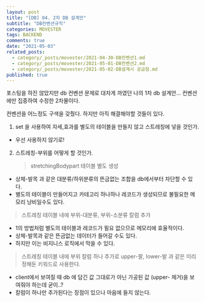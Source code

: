 ```yaml
---
layout: post
title: "[DB] 04. 2차 DB 설계안"
subtitle: "DB컨벤션규칙"
categories: MOVESTER
tags: BACKEND
comments: true
date: "2021-05-03"
related_posts:
  - category/_posts/movester/2021-04-30-DB컨벤션1.md
  - category/_posts/movester/2021-05-01-DB컨벤션2.md
  - category/_posts/movester/2021-05-02-DB설계시 궁금점.md
published: true
---
```


포스팅을 하진 않았지만 db 컨벤션 문제로 대차게 까였던 나의 1차 db 설계안...
컨벤션에만 집중하여 수정한 2차물이다.

컨벤션을 어느정도 구색을 갖췄다.
하지만 아직 해결해야할 것들이 있다.

1. set 을 사용하여 자세,효과를 별도의 테이블을 만들지 않고 스트레칭에 넣을 것인가.

- 우선 사용하지 않기로!

2. 스트레칭-부위를 어떻게 할 것인가.
   > stretchingBodypart 테이블 별도 생성

- 상체-발목 과 같은 대분류/하위분류의 뜬금없는 조합을 db에서부터 차단할 수 있다.
- 별도의 테이블이 만들어지고 카테고리 하나하나 레코드가 생성되므로 불필요한 메모리 낭비일수도 있다.

> 스트레칭 테이블 내에 부위-대분류, 부위-소분류 칼럼 추가

- 1의 방법처럼 별도의 테이블과 레코드가 필요 없으므로 메모리에 효율적이다.
- 상체-발목과 같은 뜬금없는 데이터가 들어갈 수도 있다.
- 하지만 이는 비지니스 로직에서 막을 수 있다.

> 스트레칭 테이블 내에 부위 칼럼 하나 추가로 upper-팔, lower-발 과 같은 미리 정해둔 키워드로 사용한다.

- client에서 보여질 때 db 에 담긴 값 그대로가 아닌 가공된 값 (upper- 제거)을 보여줘야 하는데 굳이..?
- 칼럼이 하나만 추가된다는 장점이 있으나 마음에 들지 않는다.
